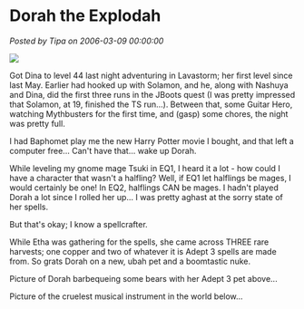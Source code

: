 # Dorah the Explodah

*Posted by Tipa on 2006-03-09 00:00:00*

![](../images/dorah.jpg)

Got Dina to level 44 last night adventuring in Lavastorm; her first level since last May. Earlier had hooked up with Solamon, and he, along with Nashuya and Dina, did the first three runs in the JBoots quest (I was pretty impressed that Solamon, at 19, finished the TS run...). Between that, some Guitar Hero, watching Mythbusters for the first time, and (gasp) some chores, the night was pretty full.

I had Baphomet play me the new Harry Potter movie I bought, and that left a computer free... Can't have that... wake up Dorah.

While leveling my gnome mage Tsuki in EQ1, I heard it a lot - how could I have a character that wasn't a halfling? Well, if EQ1 let halflings be mages, I would certainly be one! In EQ2, halflings CAN be mages. I hadn't played Dorah a lot since I rolled her up... I was pretty aghast at the sorry state of her spells.

But that's okay; I know a spellcrafter.

While Etha was gathering for the spells, she came across THREE rare harvests; one copper and two of whatever it is Adept 3 spells are made from. So grats Dorah on a new, ubah pet and a boomtastic nuke.

Picture of Dorah barbequeing some bears with her Adept 3 pet above...

Picture of the cruelest musical instrument in the world below...
